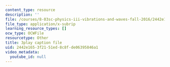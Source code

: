 ```yaml
---
content_type: resource
description: ''
file: /courses/8-03sc-physics-iii-vibrations-and-waves-fall-2016/2442e1653f2151ed8c8fde06395846a1_kKIQ1h9UuA.vtt
file_type: application/x-subrip
learning_resource_types: []
ocw_type: OCWFile
resourcetype: Other
title: 3play caption file
uid: 2442e165-3f21-51ed-8c8f-de06395846a1
video_metadata:
  youtube_id: null
---
```

